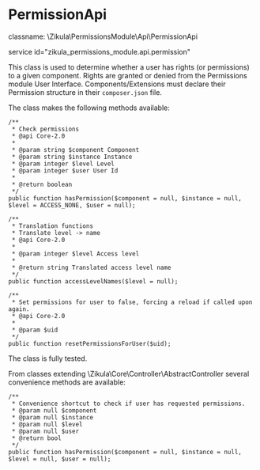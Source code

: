 PermissionApi
=============

classname: \Zikula\PermissionsModule\Api\PermissionApi

service id="zikula_permissions_module.api.permission"

This class is used to determine whether a user has rights (or permissions) to a given component. Rights are granted
or denied from the Permissions module User Interface. Components/Extensions must declare their Permission structure in
their `composer.json` file.

The class makes the following methods available:

    /**
     * Check permissions
     * @api Core-2.0
     *
     * @param string $component Component
     * @param string $instance Instance
     * @param integer $level Level
     * @param integer $user User Id
     *
     * @return boolean
     */
    public function hasPermission($component = null, $instance = null, $level = ACCESS_NONE, $user = null);

    /**
     * Translation functions
     * Translate level -> name
     * @api Core-2.0
     *
     * @param integer $level Access level
     *
     * @return string Translated access level name
     */
    public function accessLevelNames($level = null);

    /**
     * Set permissions for user to false, forcing a reload if called upon again.
     * @api Core-2.0
     *
     * @param $uid
     */
    public function resetPermissionsForUser($uid);

The class is fully tested.

From classes extending \Zikula\Core\Controller\AbstractController several convenience methods are available:

    /**
     * Convenience shortcut to check if user has requested permissions.
     * @param null $component
     * @param null $instance
     * @param null $level
     * @param null $user
     * @return bool
     */
    public function hasPermission($component = null, $instance = null, $level = null, $user = null);
